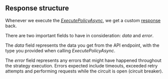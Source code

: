 ## Response structure

Whenever we execute the [_ExecutePolicyAsync_](../../src/@common/policy-executor-interface.ts), we get a custom [response](../../src/@common/result.ts) back.

There are two important fields to have in consideration: _data_ and _error_.

The _data_ field represents the data you get from the API endpoint, with the type you provided when calling _ExecutePolicyAsync_.

The _error_ field represents any errors that might have happened throughout the strategy execution. Errors expected include timeouts, exceeded retry attempts and performing requests while the circuit is open (circuit breaker).